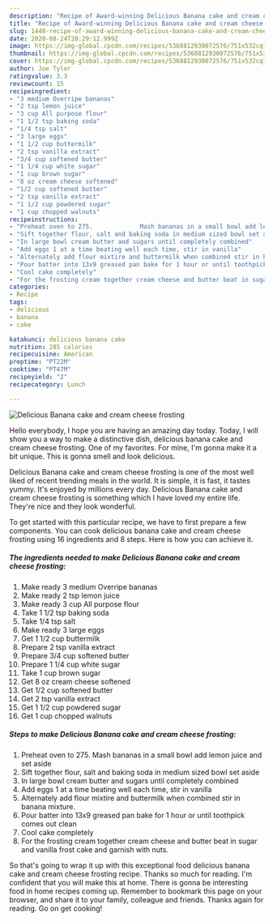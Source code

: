 ```yaml
---
description: "Recipe of Award-winning Delicious Banana cake and cream cheese frosting"
title: "Recipe of Award-winning Delicious Banana cake and cream cheese frosting"
slug: 1448-recipe-of-award-winning-delicious-banana-cake-and-cream-cheese-frosting
date: 2020-08-24T20:29:12.999Z
image: https://img-global.cpcdn.com/recipes/5368812930072576/751x532cq70/delicious-banana-cake-and-cream-cheese-frosting-recipe-main-photo.jpg
thumbnail: https://img-global.cpcdn.com/recipes/5368812930072576/751x532cq70/delicious-banana-cake-and-cream-cheese-frosting-recipe-main-photo.jpg
cover: https://img-global.cpcdn.com/recipes/5368812930072576/751x532cq70/delicious-banana-cake-and-cream-cheese-frosting-recipe-main-photo.jpg
author: Joe Tyler
ratingvalue: 3.3
reviewcount: 15
recipeingredient:
- "3 medium Overripe bananas"
- "2 tsp lemon juice"
- "3 cup All purpose flour"
- "1 1/2 tsp baking soda"
- "1/4 tsp salt"
- "3 large eggs"
- "1 1/2 cup buttermilk"
- "2 tsp vanilla extract"
- "3/4 cup softened butter"
- "1 1/4 cup white sugar"
- "1 cup brown sugar"
- "8 oz cream cheese softened"
- "1/2 cup softened butter"
- "2 tsp vanilla extract"
- "1 1/2 cup powdered sugar"
- "1 cup chopped walnuts"
recipeinstructions:
- "Preheat oven to 275.             Mash bananas in a small bowl add lemon juice and set aside"
- "Sift together flour, salt and baking soda in medium sized bowl set aside"
- "In large bowl cream butter and sugars until completely combined"
- "Add eggs 1 at a time beating well each time, stir in vanilla"
- "Alternately add flour mixtire and buttermilk when combined stir in banana mixture."
- "Pour batter into 13x9 greased pan bake for 1 hour or until toothpick comes out clean"
- "Cool cake completely"
- "For the frosting cream together cream cheese and butter beat in sugar and vanilla frost cake and garnish with nuts."
categories:
- Recipe
tags:
- delicious
- banana
- cake

katakunci: delicious banana cake 
nutrition: 285 calories
recipecuisine: American
preptime: "PT22M"
cooktime: "PT47M"
recipeyield: "2"
recipecategory: Lunch

---
```



![Delicious Banana cake and cream cheese frosting](https://img-global.cpcdn.com/recipes/5368812930072576/751x532cq70/delicious-banana-cake-and-cream-cheese-frosting-recipe-main-photo.jpg)

Hello everybody, I hope you are having an amazing day today. Today, I will show you a way to make a distinctive dish, delicious banana cake and cream cheese frosting. One of my favorites. For mine, I'm gonna make it a bit unique. This is gonna smell and look delicious.

Delicious Banana cake and cream cheese frosting is one of the most well liked of recent trending meals in the world. It is simple, it is fast, it tastes yummy. It's enjoyed by millions every day. Delicious Banana cake and cream cheese frosting is something which I have loved my entire life. They're nice and they look wonderful.




To get started with this particular recipe, we have to first prepare a few components. You can cook delicious banana cake and cream cheese frosting using 16 ingredients and 8 steps. Here is how you can achieve it.

<!--inarticleads1-->

##### The ingredients needed to make Delicious Banana cake and cream cheese frosting:

1. Make ready 3 medium Overripe bananas
1. Make ready 2 tsp lemon juice
1. Make ready 3 cup All purpose flour
1. Take 1 1/2 tsp baking soda
1. Take 1/4 tsp salt
1. Make ready 3 large eggs
1. Get 1 1/2 cup buttermilk
1. Prepare 2 tsp vanilla extract
1. Prepare 3/4 cup softened butter
1. Prepare 1 1/4 cup white sugar
1. Take 1 cup brown sugar
1. Get 8 oz cream cheese softened
1. Get 1/2 cup softened butter
1. Get 2 tsp vanilla extract
1. Get 1 1/2 cup powdered sugar
1. Get 1 cup chopped walnuts




<!--inarticleads2-->

##### Steps to make Delicious Banana cake and cream cheese frosting:

1. Preheat oven to 275.             Mash bananas in a small bowl add lemon juice and set aside
1. Sift together flour, salt and baking soda in medium sized bowl set aside
1. In large bowl cream butter and sugars until completely combined
1. Add eggs 1 at a time beating well each time, stir in vanilla
1. Alternately add flour mixtire and buttermilk when combined stir in banana mixture.
1. Pour batter into 13x9 greased pan bake for 1 hour or until toothpick comes out clean
1. Cool cake completely
1. For the frosting cream together cream cheese and butter beat in sugar and vanilla frost cake and garnish with nuts.




So that's going to wrap it up with this exceptional food delicious banana cake and cream cheese frosting recipe. Thanks so much for reading. I'm confident that you will make this at home. There is gonna be interesting food in home recipes coming up. Remember to bookmark this page on your browser, and share it to your family, colleague and friends. Thanks again for reading. Go on get cooking!
